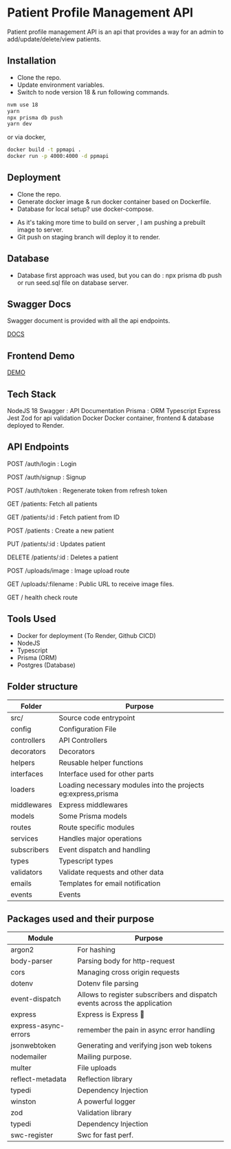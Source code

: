 # Patient Profile Management API

Patient profile management API is an api that provides a way for an admin to add/update/delete/view patients.

## Installation

- Clone the repo.
- Update environment variables.
- Switch to node version 18 & run following commands.

```bash
nvm use 18
yarn
npx prisma db push
yarn dev
```

or via docker,

```sh
docker build -t ppmapi .
docker run -p 4000:4000 -d ppmapi
```

## Deployment

- Clone the repo.
- Generate docker image & run docker container based on Dockerfile.
- Database for local setup? use docker-compose.

* As it's taking more time to build on server , I am pushing a prebuilt image to server.
* Git push on staging branch will deploy it to render.

## Database

- Database first approach was used, but you can do : npx prisma db push or run seed.sql file on database server.

## Swagger Docs

Swagger document is provided with all the api endpoints.

[DOCS](https://ppm-api.onrender.com/docs)

## Frontend Demo

[DEMO](https://ppm-4440.onrender.com)

## Tech Stack

NodeJS 18
Swagger : API Documentation
Prisma : ORM
Typescript
Express
Jest
Zod for api validation
Docker
Docker container, frontend & database deployed to Render.

## API Endpoints

POST /auth/login : Login

POST /auth/signup : Signup

POST /auth/token : Regenerate token from refresh token

GET /patients: Fetch all patients

GET /patients/:id : Fetch patient from ID

POST /patients : Create a new patient

PUT /patients/:id : Updates patient

DELETE /patients/:id : Deletes a patient

POST /uploads/image : Image upload route

GET /uploads/:filename : Public URL to receive image files.

GET / health check route

## Tools Used

- Docker for deployment (To Render, Github CICD)
- NodeJS
- Typescript
- Prisma (ORM)
- Postgres (Database)

## Folder structure

| Folder      | Purpose                                                       |
| ----------- | ------------------------------------------------------------- |
| src/        | Source code entrypoint                                        |
| config      | Configuration File                                            |
| controllers | API Controllers                                               |
| decorators  | Decorators                                                    |
| helpers     | Reusable helper functions                                     |
| interfaces  | Interface used for other parts                                |
| loaders     | Loading necessary modules into the projects eg:express,prisma |
| middlewares | Express middlewares                                           |
| models      | Some Prisma models                                            |
| routes      | Route specific modules                                        |
| services    | Handles major operations                                      |
| subscribers | Event dispatch and handling                                   |
| types       | Typescript types                                              |
| validators  | Validate requests and other data                              |
| emails      | Templates for email notification                              |
| events      | Events                                                        |

## Packages used and their purpose

| Module               | Purpose                                                                   |
| -------------------- | ------------------------------------------------------------------------- |
| argon2               | For hashing                                                               |
| body-parser          | Parsing body for http-request                                             |
| cors                 | Managing cross origin requests                                            |
| dotenv               | Dotenv file parsing                                                       |
| event-dispatch       | Allows to register subscribers and dispatch events across the application |
| express              | Express is Express 🙂                                                     |
| express-async-errors | remember the pain in async error handling                                 |
| jsonwebtoken         | Generating and verifying json web tokens                                  |
| nodemailer           | Mailing purpose.                                                          |
| multer               | File uploads                                                              |
| reflect-metadata     | Reflection library                                                        |
| typedi               | Dependency Injection                                                      |
| winston              | A powerful logger                                                         |
| zod                  | Validation library                                                        |
| typedi               | Dependency Injection                                                      |
| swc-register         | Swc for fast perf.                                                        |
